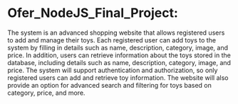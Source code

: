 # Ofer_NodeJS_Final_Project:
The system is an advanced shopping website that allows registered users to add and manage their toys.
Each registered user can add toys to the system by filling in details such as name, description, category, image, and price.
In addition, users can retrieve information about the toys stored in the database, including details such as name, description, category, image, and price. 
The system will support authentication and authorization, so only registered users can add and retrieve toy information. 
The website will also provide an option for advanced search and filtering for toys based on category, price, and more.
